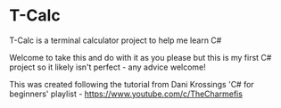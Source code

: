 # T-Calc
T-Calc is a terminal calculator project to help me learn C#

Welcome to take this and do with it as you please but this is my first C# project so it likely isn't perfect - any advice welcome!

This was created following the tutorial from Dani Krossings 'C# for beginners' playlist - 
https://www.youtube.com/c/TheCharmefis

